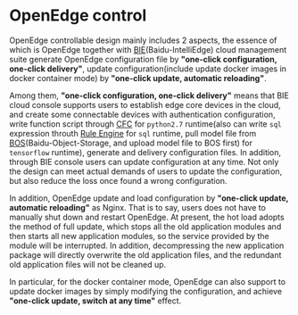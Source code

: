 # OpenEdge control

OpenEdge controllable design mainly includes 2 aspects, the essence of which is OpenEdge together with [BIE](https://cloud.baidu.com/product/bie.html)(Baidu-IntelliEdge) cloud management suite generate OpenEdge configuration file by **"one-click configuration, one-click delivery"**, update configuration(include update docker images in docker container mode) by **"one-click update, automatic reloading"**.

Among them, **"one-click configuration, one-click delivery"** means that BIE cloud console supports users to establish edge core devices in the cloud, and create some connectable devices with authentication configuration, write function script through [CFC](https://cloud.baidu.com/product/cfc.html) for `python2.7` runtime(also can write `sql` expression throuth [Rule Engine](https://cloud.baidu.com/product/re.html) for `sql` runtime, pull model file from [BOS](https://cloud.baidu.com/product/bos.html)(Baidu-Object-Storage, and upload model file to BOS first) for `tensorflow` runtime), generate and delivery configuration files. In addition, through BIE console users can update configuration at any time. Not only the design can meet actual demands of users to update the configuration, but also  reduce the loss once found a wrong configuration.

In addition, OpenEdge update and load configuration by **"one-click update, automatic reloading"** as Nginx. That is to say, users does not have to manually shut down and restart OpenEdge. At present, the hot load adopts the method of full update, which stops all the old application modules and then starts all new application modules, so the service provided by the module will be interrupted. In addition, decompressing the new application package will directly overwrite the old application files, and the redundant old application files will not be cleaned up.

In particular, for the docker container mode, OpenEdge can also support to update docker images by simply modifying the configuration, and achieve **"one-click update, switch at any time"** effect.